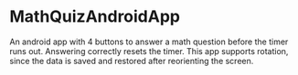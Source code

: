 # MathQuizAndroidApp
An android app with 4 buttons to answer a math question before the timer runs out. Answering correctly resets the timer. 
This app supports rotation, since the data is saved and restored after reorienting the screen.
